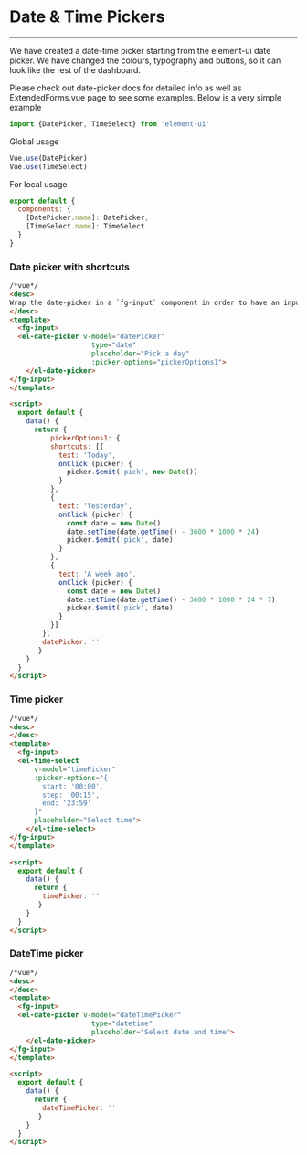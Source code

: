 # Date & Time Pickers

<hr>

We have created a date-time picker starting from the element-ui date picker. We have changed the colours, typography and buttons, so it can look like the rest of the dashboard.

Please check out date-picker docs for detailed info as well as ExtendedForms.vue page to see some examples. Below is a very simple example
```js
import {DatePicker, TimeSelect} from 'element-ui'
```
Global usage
```js
Vue.use(DatePicker)
Vue.use(TimeSelect)
```

For local usage
```js
export default {
  components: {
    [DatePicker.name]: DatePicker,
    [TimeSelect.name]: TimeSelect
  }
}
```

### Date picker with shortcuts

```html
/*vue*/
<desc>
Wrap the date-picker in a `fg-input` component in order to have an input similar to the ones in the dashboard
</desc>
<template>
  <fg-input>
  <el-date-picker v-model="datePicker"
                    type="date"
                    placeholder="Pick a day"
                    :picker-options="pickerOptions1">
    </el-date-picker>
</fg-input>
</template>

<script>
  export default {
    data() {
      return {
          pickerOptions1: {
          shortcuts: [{
            text: 'Today',
            onClick (picker) {
              picker.$emit('pick', new Date())
            }
          },
          {
            text: 'Yesterday',
            onClick (picker) {
              const date = new Date()
              date.setTime(date.getTime() - 3600 * 1000 * 24)
              picker.$emit('pick', date)
            }
          },
          {
            text: 'A week ago',
            onClick (picker) {
              const date = new Date()
              date.setTime(date.getTime() - 3600 * 1000 * 24 * 7)
              picker.$emit('pick', date)
            }
          }]
        },
        datePicker: ''
       }
    }
  }
</script>
```

### Time picker

```html
/*vue*/
<desc>
</desc>
<template>
  <fg-input>
  <el-time-select
      v-model="timePicker"
      :picker-options="{
        start: '00:00',
        step: '00:15',
        end: '23:59'
      }"
      placeholder="Select time">
    </el-time-select>
</fg-input>
</template>

<script>
  export default {
    data() {
      return {
        timePicker: ''
       }
    }
  }
</script>
```

### DateTime picker

```html
/*vue*/
<desc>
</desc>
<template>
  <fg-input>
  <el-date-picker v-model="dateTimePicker"
                    type="datetime"
                    placeholder="Select date and time">
    </el-date-picker>
</fg-input>
</template>

<script>
  export default {
    data() {
      return {
        dateTimePicker: ''
       }
    }
  }
</script>
```


